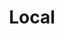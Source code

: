 ---
layout: local
title: Local
description: mapa da localização em que irá ocorrer a Escola de Verão CIBIT ICNAS
navorder: 3
map_image: "HCampusMap-v2.png"
map_google: "https://www.google.com/maps/@40.2189027,-8.4165774,355m/data=!3m1!1e3!5m1!1e4?entry=ttu"
address: "Universidade de Coimbra, Pólo III – Ciências da Saúde"
room_list: "Dias 15-18: anfiteatro 1 @FMUC-1</br> Dia 19: sala 75 @FMUC-3"
---